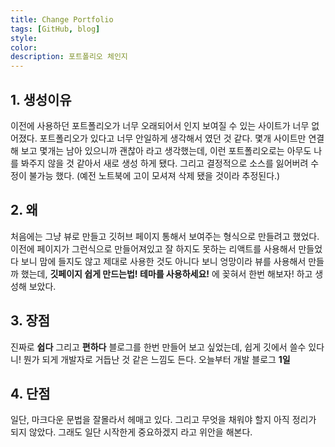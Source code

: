 ```yaml
---
title: Change Portfolio
tags: [GitHub, blog]
style: 
color: 
description: 포트폴리오 체인지 
---
```


## 1. 생성이유
이전에 사용하던 포트폴리오가 너무 오래되어서 인지 보여질 수 있는 사이트가 너무 없어졌다. 포트폴리오가 있다고 너무 안일하게 생각해서 였던 것 같다. 몇개 사이트만 연결해 보고 몇개는 남아 있으니까 괜찮아 라고 생각했는데, 이런 포트폴리오로는 아무도 나를 봐주지 않을 것 같아서 새로 생성 하게 됐다. 그리고 결정적으로 소스를 잃어버려 수정이 불가능 했다. (예전 노트북에 고이 모셔져 삭제 됐을 것이라 추정된다.)

## 2. 왜
처음에는 그냥 뷰로 만들고 깃허브 페이지 통해서 보여주는 형식으로 만들려고 했었다. 이전에 페이지가 그런식으로 만들어져있고 잘 하지도 못하는 리액트를 사용해서 만들었다 보니 맘에 들지도 않고 제대로 사용한 것도 아니다 보니 엉망이라 뷰를 사용해서 만들까 했는데, **깃페이지 쉽게 만드는법! 테마를 사용하세요!** 에 꽂혀서 한번 해보자! 하고 생성해 보았다.

## 3. 장점
진짜로 **쉽다** 그리고 **편하다** 블로그를 한번 만들어 보고 싶었는데, 쉽게 깃에서 쓸수 있다니! 뭔가 되게 개발자로 거듭난 것 같은 느낌도 든다. 오늘부터 개발 블로그 **1일**

## 4. 단점
일단, 마크다운 문법을 잘몰라서 헤매고 있다. 그리고 무엇을 채워야 할지 아직 정리가 되지 않았다. 그래도 일단 시작한게 중요하겠지 라고 위안을 해본다.

